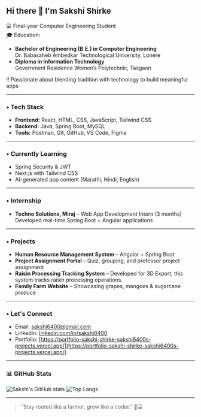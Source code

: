 ## Hi there 👋 I'm Sakshi Shirke

💻 Final-year Computer Engineering Student  
🎓 Education:
- **Bachelor of Engineering (B.E.) in Computer Engineering**  
  Dr. Babasaheb Ambedkar Technological University, Lonere  
- **Diploma in Information Technology**  
  Government Residence Women’s Polytechnic, Tasgaon

!! Passionate about blending tradition with technology to build meaningful apps  

---

### • Tech Stack
- **Frontend:** React, HTML, CSS, JavaScript, Tailwind CSS
- **Backend:** Java, Spring Boot, MySQL
- **Tools:** Postman, Git, GitHub, VS Code, Figma

---

### • Currently Learning
- Spring Security & JWT
- Next.js with Tailwind CSS
- AI-generated app content (Marathi, Hindi, English)

---

### • Internship
- **Techno Solutions, Miraj** – Web App Development Intern (3 months)  
  Developed real-time Spring Boot + Angular applications

---

### • Projects
- **Human Resource Management System** – Angular + Spring Boot  
- **Project Assignment Portal** – Quiz, grouping, and professor project assignment
- **Raisin Processing Tracking System** – Developed for 3D Export, this system tracks raisin processing operations.
- **Family Farm Website** – Showcasing grapes, mangoes & sugarcane produce 

---

### • Let's Connect
- Email: sakshi6400@gmail.com  
- LinkedIn: [linkedin.com/in/sakshi6400](https://www.linkedin.com/in/sakshi6400)  
- Portfolio: [https://portfolio-sakshi-shirke-sakshi6400s-projects.vercel.app/](https://portfolio-sakshi-shirke-sakshi6400s-projects.vercel.app/)

---

### 📊 GitHub Stats

![Sakshi's GitHub stats](https://github-readme-stats.vercel.app/api?username=sakshi6400&show_icons=true&theme=radical)
![Top Langs](https://github-readme-stats.vercel.app/api/top-langs/?username=sakshi6400&layout=compact)

---

> “Stay rooted like a farmer, grow like a coder.” 🌱💻

